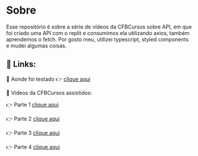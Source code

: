# Sobre
 Esse repositório é sobre a série de vídeos da CFBCursos sobre API, em que foi criado uma API com o replit e consumimos ela utilizando axios, também aprendemos o fetch.
 Por gosto meu, utilizei typescript, styled components e mudei algumas coisas.

## 🔗 Links:

 📍 Aonde foi testado 👉 [clique aqui](api-test-swart.vercel.app)

 📍 Vídeos da CFBCursos assistidos:
 
 👉 Parte 1 [clique aqui](https://www.youtube.com/watch?v=VsXwvgW17ow)

 👉 Parte 2 [clique aqui](https://www.youtube.com/watch?v=GrxM7aHyN84)

 👉 Parte 3 [clique aqui](https://www.youtube.com/watch?v=ufb8a6ZztOM)

 👉 Parte 4 [clique aqui](https://www.youtube.com/watch?v=fTqOfPfOFJE)